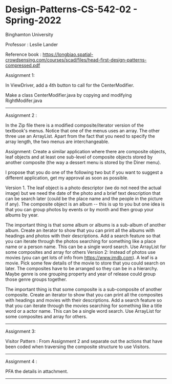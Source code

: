 # Design-Patterns-CS-542-02 - Spring-2022

Binghamton University

Professor : Leslie Lander

Reference book : https://longbiao.spatial-crowdsensing.com/courses/scad/files/head-first-design-patterns-compressed.pdf

Assignment 1:

In ViewDriver, add a 4th button to call for the CenterModifier.

Make a class CenterModifier.java by copying and modifying RightModifer.java

--------------------------------------------------------------------------------------------------------------------------------------------------------------------

Assignment 2 :

In the Zip file there is a modified composite/iterator version of the textbook's menus. Notice that one of the menus uses an array. The other three use an ArrayList. Apart from the fact that you need to specify the array length, the two menus are interchangeable. 

Assignment: Create a similar application where there are composite objects, leaf objects and at least one sub-level of composite objects stored by another composite (the way a dessert menu is stored by the Diner menu).

I propose that you do one of the following two but if you want to suggest a different application, get my approval as soon as possible.

Version 1. The leaf object is a photo descriptor (we do not need the actual image) but we need the date of the photo and a brief text description that can be search later (could be the place name and the people in the picture if any). The composite object is an album -- this is up to you but one idea is that you can group photos by events or by month and then group your albums by year. 

The important thing is that some album or albums is a sub-album of another album.
Create an iterator to show that you can print all the albums with headings and photos with their descriptions.
Add a search feature so that you can iterate through the photos searching for something like a place name or a person name. This can be a single word search.
Use ArrayList for some composites and array for others
Version 2: Instead of photos use movies (you can get lots of info from https://www.imdb.com). A leaf is a movie. Pick some few details of the movie to store that you could search on later. The composites have to be arranged so they can be in a hierarchy. Maybe genre is one grouping property and year of release could group those genre groups together.

The important thing is that some composite is a sub-composite of another composite.
Create an iterator to show that you can print all the composites with headings and movies with their descriptions.
Add a search feature so that you can iterate through the movies searching for something like a title word or a actor name. This can be a single word search.
Use ArrayList for some composites and array for others.

--------------------------------------------------------------------------------------------------------------------------------------------------------------------

Assignment 3:

Visitor Pattern : From  Assignment 2 and separate out the actions that have been coded when traversing the composite structure to use Visitors.

--------------------------------------------------------------------------------------------------------------------------------------------------------------------

Assignment 4 :

PFA the details in attachment.

--------------------------------------------------------------------------------------------------------------------------------------------------------------------
